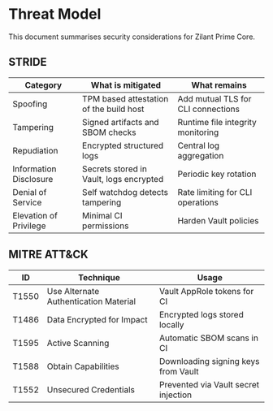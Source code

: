 # Threat Model

This document summarises security considerations for Zilant Prime Core.

## STRIDE

| Category | What is mitigated | What remains |
|---|---|---|
| Spoofing | TPM based attestation of the build host | Add mutual TLS for CLI connections |
| Tampering | Signed artifacts and SBOM checks | Runtime file integrity monitoring |
| Repudiation | Encrypted structured logs | Central log aggregation |
| Information Disclosure | Secrets stored in Vault, logs encrypted | Periodic key rotation |
| Denial of Service | Self watchdog detects tampering | Rate limiting for CLI operations |
| Elevation of Privilege | Minimal CI permissions | Harden Vault policies |

## MITRE ATT&CK

| ID | Technique | Usage |
|----|-----------|-------|
| T1550 | Use Alternate Authentication Material | Vault AppRole tokens for CI |
| T1486 | Data Encrypted for Impact | Encrypted logs stored locally |
| T1595 | Active Scanning | Automatic SBOM scans in CI |
| T1588 | Obtain Capabilities | Downloading signing keys from Vault |
| T1552 | Unsecured Credentials | Prevented via Vault secret injection |
